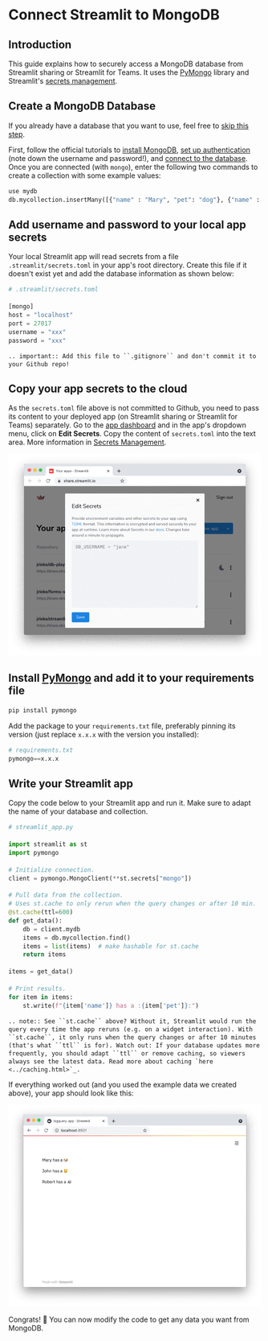 # Connect Streamlit to MongoDB

## Introduction

This guide explains how to securely access a MongoDB database from Streamlit sharing or Streamlit for Teams. It uses the [PyMongo](https://github.com/mongodb/mongo-python-driver) library and Streamlit's [secrets management](../deploy_streamlit_app.html#secrets-management).

## Create a MongoDB Database

If you already have a database that you want to use, feel free to [skip this step](#add-username-and-password-to-your-local-app-secrets).

First, follow the official tutorials to [install MongoDB](https://docs.mongodb.com/guides/server/install/), [set up authentication](https://docs.mongodb.com/guides/server/auth/) (note down the username and password!), and [connect to the database](https://docs.mongodb.com/guides/server/drivers/). Once you are connected (with `mongo`), enter the following two commands to create a collection with some example values:

```python
use mydb
db.mycollection.insertMany([{"name" : "Mary", "pet": "dog"}, {"name" : "John", "pet": "cat"}, {"name" : "Robert", "pet": "bird"}])
```

## Add username and password to your local app secrets

Your local Streamlit app will read secrets from a file `.streamlit/secrets.toml` in your app's root directory. Create this file if it doesn't exist yet and add the database information as shown below:

```python
# .streamlit/secrets.toml

[mongo]
host = "localhost"
port = 27017
username = "xxx"
password = "xxx"
```

```eval_rst
.. important:: Add this file to ``.gitignore`` and don't commit it to your Github repo!
```

## Copy your app secrets to the cloud

As the `secrets.toml` file above is not committed to Github, you need to pass its content to your deployed app (on Streamlit sharing or Streamlit for Teams) separately. Go to the [app dashboard](https://share.streamlit.io/) and in the app's dropdown menu, click on **Edit Secrets**. Copy the content of `secrets.toml` into the text area. More information in [Secrets Management](../deploy_streamlit_app.html#secrets-management).

![](../media/databases/mongodb-1.png)

## Install [PyMongo](https://github.com/mongodb/mongo-python-driver) and add it to your requirements file

```python
pip install pymongo
```

Add the package to your `requirements.txt` file, preferably pinning its version (just replace `x.x.x` with the version you installed):

```python
# requirements.txt
pymongo==x.x.x
```

## Write your Streamlit app

Copy the code below to your Streamlit app and run it. Make sure to adapt the name of your database and collection.

```python
# streamlit_app.py

import streamlit as st
import pymongo

# Initialize connection.
client = pymongo.MongoClient(**st.secrets["mongo"])

# Pull data from the collection.
# Uses st.cache to only rerun when the query changes or after 10 min.
@st.cache(ttl=600)
def get_data():
    db = client.mydb
    items = db.mycollection.find()
    items = list(items)  # make hashable for st.cache
    return items

items = get_data()

# Print results.
for item in items:
    st.write(f"{item['name']} has a :{item['pet']}:")
```

```eval_rst
.. note:: See ``st.cache`` above? Without it, Streamlit would run the query every time the app reruns (e.g. on a widget interaction). With ``st.cache``, it only runs when the query changes or after 10 minutes (that's what ``ttl`` is for). Watch out: If your database updates more frequently, you should adapt ``ttl`` or remove caching, so viewers always see the latest data. Read more about caching `here <../caching.html>`_. 
```

If everything worked out (and you used the example data we created above), your app should look like this:

![](../media/databases/mongodb-2.png)

Congrats! 🎈 You can now modify the code to get any data you want from MongoDB.